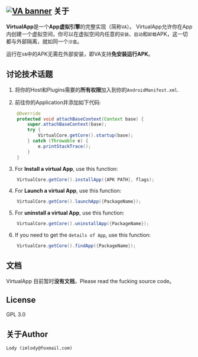 [![VA banner](https://raw.githubusercontent.com/asLody/VirtualApp/master/banner.png)](https://github.com/asLody/VirtualApp)
关于
---
**VirtualApp**是一个**App虚拟引擎**的完整实现（简称`VA`）。
VirtualApp允许你在App内创建一个虚拟空间，你可以在虚拟空间内任意的`安装`、`启动`和`卸载`APK，这一切都与外部隔离，就如同一个`沙盒`。

运行在`VA`中的APK无需在外部安装，即VA支持**免安装运行APK**。


讨论技术话题
----------

1. 将你的Host和Plugins需要的**所有权限**加入到你的`AndroidManifest.xml`.

2. 前往你的Application并添加如下代码:
```java
    @Override
    protected void attachBaseContext(Context base) {
        super.attachBaseContext(base);
        try {
            VirtualCore.getCore().startup(base);
        } catch (Throwable e) {
            e.printStackTrace();
        }
    }
```

3. For **Install a virtual App**, use this function:
```java
    VirtualCore.getCore().installApp({APK PATH}, flags);
```

4. For **Launch a virtual App**, use this function:
```java
    VirtualCore.getCore().launchApp({PackageName});
```

5. For **uninstall a virtual App**, use this function:
```java
    VirtualCore.getCore().uninstallApp({PackageName});
```

6. If you need to get the `details of App`, use this function:
```java
    VirtualCore.getCore().findApp({PackageName});
```


文档
-------------

VirtualApp 目前暂时**没有文档**，Please read the fucking source code。

License
-------
GPL 3.0

关于Author
------------

    Lody (imlody@foxmail.com)
